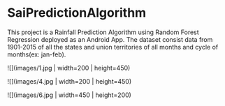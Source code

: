 # SaiPredictionAlgorithm

This project is a Rainfall Prediction Algorithm using Random Forest Regression deployed as an Android App. The dataset consist data from 1901-2015 of all the states and union territories of all months and cycle of months(ex: jan-feb).

![](images/1.jpg | width=200 | height=450)

![](images/4.jpg | width=200 | height=450)

![](images/6.jpg | width=450 | height=200)

